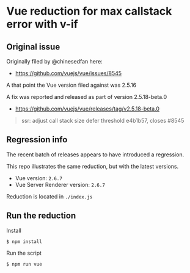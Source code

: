 # Vue reduction for max callstack error with v-if

## Original issue

Originally filed by @chinesedfan here:

- https://github.com/vuejs/vue/issues/8545

A that point the Vue version filed against was 2.5.16

A fix was reported and released as part of version 2.5.18-beta.0

- https://github.com/vuejs/vue/releases/tag/v2.5.18-beta.0

> ssr: adjust call stack size defer threshold e4b1b57, closes #8545


## Regression info

The recent batch of releases appears to have introduced a regression.

This repo illustrates the same reduction, but with the latest versions.

- Vue version: `2.6.7`
- Vue Server Renderer version: `2.6.7`

Reduction is located in `./index.js`

## Run the reduction

Install

```console
$ npm install
```
Run the script

```console
$ npm run vue
```

